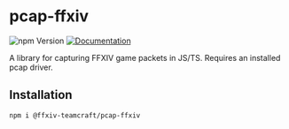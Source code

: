 # pcap-ffxiv

![npm Version](https://img.shields.io/npm/v/@ffxiv-teamcraft/pcap-ffxiv)
[![Documentation](https://img.shields.io/badge/docs-TypeDoc-informational)](https://ffxiv-teamcraft.github.io/pcap-ffxiv/)

A library for capturing FFXIV game packets in JS/TS. Requires an installed pcap driver.

## Installation

`npm i @ffxiv-teamcraft/pcap-ffxiv`

